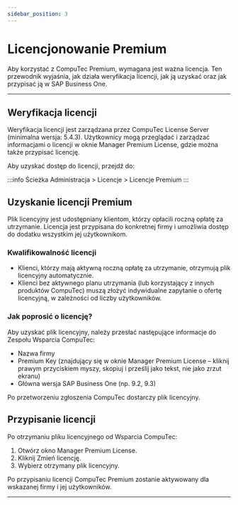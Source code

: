 ```yaml
---
sidebar_position: 3
---
```


# Licencjonowanie Premium

Aby korzystać z CompuTec Premium, wymagana jest ważna licencja. Ten przewodnik wyjaśnia, jak działa weryfikacja licencji, jak ją uzyskać oraz jak przypisać ją w SAP Business One.

---

## Weryfikacja licencji

Weryfikacja licencji jest zarządzana przez CompuTec License Server (minimalna wersja: 5.4.3). Użytkownicy mogą przeglądać i zarządzać informacjami o licencji w oknie Manager Premium License, gdzie można także przypisać licencję.

Aby uzyskać dostęp do licencji, przejdź do:

:::info Ścieżka
Administracja > Licencje > Licencje Premium
:::

## Uzyskanie licencji Premium

Plik licencyjny jest udostępniany klientom, którzy opłacili roczną opłatę za utrzymanie. Licencja jest przypisana do konkretnej firmy i umożliwia dostęp do dodatku wszystkim jej użytkownikom.

### Kwalifikowalność licencji

- Klienci, którzy mają aktywną roczną opłatę za utrzymanie, otrzymują plik licencyjny automatycznie.
- Klienci bez aktywnego planu utrzymania (lub korzystający z innych produktów CompuTec) muszą złożyć indywidualne zapytanie o ofertę licencyjną, w zależności od liczby użytkowników.

### Jak poprosić o licencję?

Aby uzyskać plik licencyjny, należy przesłać następujące informacje do Zespołu Wsparcia CompuTec:

- Nazwa firmy
- Premium Key (znajdujący się w oknie Manager Premium License – kliknij prawym przyciskiem myszy, skopiuj i prześlij jako tekst, nie jako zrzut ekranu)
- Główna wersja SAP Business One (np. 9.2, 9.3)

Po przetworzeniu zgłoszenia CompuTec dostarczy plik licencyjny.

## Przypisanie licencji

Po otrzymaniu pliku licencyjnego od Wsparcia CompuTec:

1. Otwórz okno Manager Premium License.
2. Kliknij Zmień licencję.
3. Wybierz otrzymany plik licencyjny.

Po przypisaniu licencji CompuTec Premium zostanie aktywowany dla wskazanej firmy i jej użytkowników.

---
